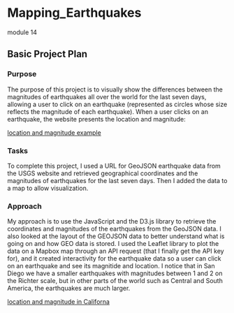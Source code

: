 # Mapping_Earthquakes
module 14

## Basic Project Plan

### Purpose
The purpose of this project is to visually show the differences between the magnitudes of earthquakes all over the world for the last seven days, allowing a user to click on an earthquake (represented as circles whose size reflects the magnitude of each earthquake). When a user clicks on an earthquake, the website presents the location and magnitude: 

[location and magnitude example](Earthquake_Challenge/one_earthquak.PNG)

### Tasks
To complete this project, I used a URL for GeoJSON earthquake data from the USGS website and retrieved geographical coordinates and the magnitudes of earthquakes for the last seven days. Then I added the data to a map to allow visualization.

### Approach
My approach is to use the JavaScript and the D3.js library to retrieve the coordinates and magnitudes of the earthquakes from the GeoJSON data. I also looked at the layout of the GEOJSON data to better understand what is going on and how GEO data is stored. I used the Leaflet library to plot the data on a Mapbox map through an API request (that I finally get the API key for), and it created interactivity for the earthquake data so a user can click on an earthquake and see its magnitide and location. I notice that in San Diego we have a smaller earthquakes with magnitudes between 1 and 2 on the Richter scale, but in other parts of the world such as Central and South America, the earthquakes are much larger. 

[location and magnitude in Californa](Earthquake_Challenge/Earthquake_Challenge/california_earthquakes.PNG)

